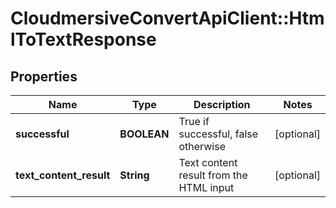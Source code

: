 # CloudmersiveConvertApiClient::HtmlToTextResponse

## Properties
Name | Type | Description | Notes
------------ | ------------- | ------------- | -------------
**successful** | **BOOLEAN** | True if successful, false otherwise | [optional] 
**text_content_result** | **String** | Text content result from the HTML input | [optional] 



